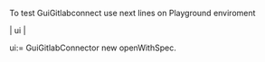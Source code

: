 To test GuiGitlabconnect use next lines on Playground enviroment 


| ui |


ui:= GuiGitlabConnector new openWithSpec.